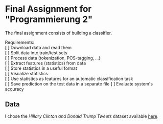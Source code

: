 # Final Assignment for "Programmierung 2"
The final assignment consists of building a classifier.

Requirements:  
  [ ] Download data and read them  
  [ ] Split data into train/test sets  
  [ ] Process data (tokenization, POS-tagging, ...)  
  [ ] Extract features (statistics) from data  
  [ ] Store statistics in a useful format  
  [ ] Visualize statistics  
  [ ] Use statistics as features for an automatic classification task  
  [ ] Save prediction on the test data in a separate file
  [ ] Evaluate system's accuracy
  
 ## Data
 I chose the *Hillary Clinton and Donald Trump Tweets* dataset available
 [here](https://www.kaggle.com/benhamner/clinton-trump-tweets).
 
 